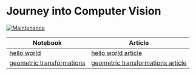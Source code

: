 # Journey into Computer Vision

[![Maintenance](https://img.shields.io/badge/Maintained%3F-yes-green.svg)](https://GitHub.com/Naereen/StrapDown.js/graphs/commit-activity)


| Notebook    | Article |
| -------- | ------- |
| [hello world](notebooks/0_hello.ipynb)  | [hello world article](https://medium.com/@mar.salvalaggio/opencv-pt-0-hello-world-45703c85a0d0)    |
|[geometric transformations](notebooks/1_geometric_transformations.ipynb)| [geometric transformations article](https://medium.com/@mar.salvalaggio/opencv-pt-1-geometric-transformation-f678b86d6b17)|

